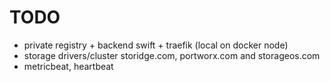 # TODO
* private registry + backend swift + traefik (local on docker node)
* storage drivers/cluster storidge.com, portworx.com and storageos.com
* metricbeat, heartbeat
